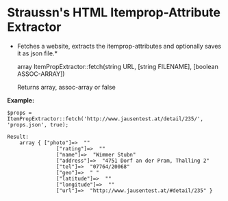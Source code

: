 # Straussn's HTML Itemprop-Attribute Extractor #

* Fetches a website, extracts the itemprop-attributes and optionally saves it as json file.*


	array ItemPropExtractor::fetch(string URL, [string FILENAME], [boolean ASSOC-ARRAY])
	
	Returns array, assoc-array or false
	
	
**Example:**
 
	$props = ItemPropExtractor::fetch('http://www.jausentest.at/detail/235/', 'props.json', true);
	
	Result: 
		array { ["photo"]=>  "" 
					["rating"]=>  "" 
					["name"]=>  "Wimmer Stubn" 
					["address"]=>  "4751 Dorf an der Pram, Thalling 2" 
					["tel"]=>  "07764/20068" 
					["geo"]=>  " " 
					["latitude"]=>  "" 
					["longitude"]=>  "" 
					["url"]=>  "http://www.jausentest.at/#detail/235" } 